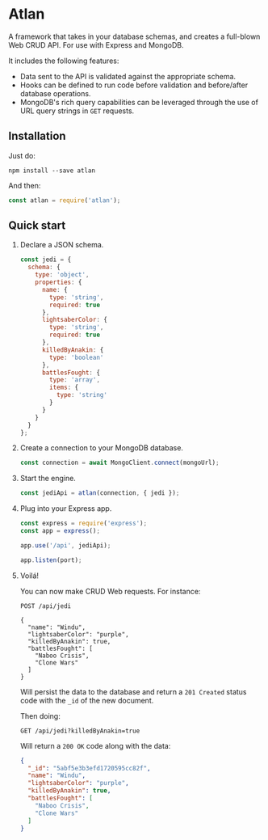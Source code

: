 # Atlan

A framework that takes in your database schemas, and creates a full-blown Web CRUD API. For use with Express and MongoDB.

It includes the following features:

* Data sent to the API is validated against the appropriate schema.
* Hooks can be defined to run code before validation and before/after database operations.
* MongoDB's rich query capabilities can be leveraged through the use of URL query strings in `GET` requests.

## Installation

Just do:

```shell
npm install --save atlan
```

And then:

```javascript
const atlan = require('atlan');
```

## Quick start

1. Declare a JSON schema.

   ```javascript
   const jedi = {
     schema: {
       type: 'object',
       properties: {
         name: {
           type: 'string',
           required: true
         },
         lightsaberColor: {
           type: 'string',
           required: true
         },
         killedByAnakin: {
           type: 'boolean'
         },
         battlesFought: {
           type: 'array',
           items: {
             type: 'string'
           }
         }
       }
     }
   };
   ```

2. Create a connection to your MongoDB database.

   ```javascript
   const connection = await MongoClient.connect(mongoUrl);
   ```

3. Start the engine.

   ```javascript
   const jediApi = atlan(connection, { jedi });
   ```

4. Plug into your Express app.

   ```javascript
   const express = require('express');
   const app = express();

   app.use('/api', jediApi);

   app.listen(port);
   ```

5. Voilá!

   You can now make CRUD Web requests. For instance:

   ```http
   POST /api/jedi

   {
     "name": "Windu",
     "lightsaberColor": "purple",
     "killedByAnakin": true,
     "battlesFought": [
       "Naboo Crisis",
       "Clone Wars"
     ]
   }
   ```

   Will persist the data to the database and return a `201 Created` status code with the `_id` of the new document.

   Then doing:

   ```http
   GET /api/jedi?killedByAnakin=true
   ```

   Will return a `200 OK` code along with the data:

   ```json
   {
     "_id": "5abf5e3b3efd1720595cc82f",
     "name": "Windu",
     "lightsaberColor": "purple",
     "killedByAnakin": true,
     "battlesFought": [
       "Naboo Crisis",
       "Clone Wars"
     ]
   }
   ```
